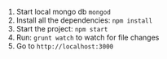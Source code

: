 1. Start local mongo db `mongod` 
2. Install all the dependencies: `npm install`
3. Start the project: `npm start`
4. Run: `grunt watch` to watch for file changes
5. Go to `http://localhost:3000`
